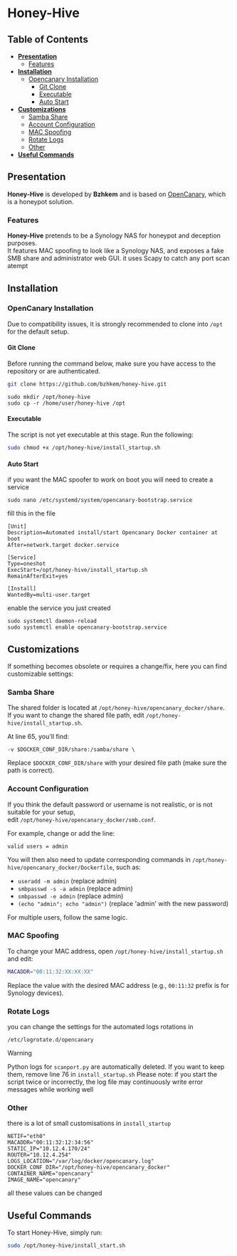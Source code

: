 # Honey-Hive

## Table of Contents
- **[Presentation](#presentation)**
  - [Features](#features)
- **[Installation](#installation)**
  - [Opencanary Installation](#opencanary-installation)
    - [Git Clone](#git-clone)
    - [Executable](#executable)
    - [Auto Start](#auto-start)
- **[Customizations](#customizations)**
  - [Samba Share](#samba-share)
  - [Account Configuration](#account-configuration)
  - [MAC Spoofing](#mac-spoofing)
  - [Rotate Logs](#rotate-logs)
  - [Other](#other)
- **[Useful Commands](#useful-commands)**

## Presentation

**Honey-Hive** is developed by **Bzhkem** and is based on [OpenCanary](https://github.com/thinkst/opencanary), which is a honeypot solution.

### Features

**Honey-Hive** pretends to be a Synology NAS for honeypot and deception purposes.  
It features MAC spoofing to look like a Synology NAS, and exposes a fake SMB share and administrator web GUI.
it uses Scapy to catch any port scan atempt

## Installation

### OpenCanary Installation

Due to compatibility issues, it is strongly recommended to clone into `/opt` for the default setup.

#### Git Clone

Before running the command below, make sure you have access to the repository or are authenticated.



```sh
git clone https://github.com/bzhkem/honey-hive.git
```
```
sudo mkdir /opt/honey-hive
sudo cp -r /home/user/honey-hive /opt
```

#### Executable

The script is not yet executable at this stage. Run the following:

```sh
sudo chmod +x /opt/honey-hive/install_startup.sh
```

#### Auto Start

if you want the MAC spoofer to work on boot you will need to create a service

```
sudo nano /etc/systemd/system/opencanary-bootstrap.service
```
fill this in the file
```
[Unit]
Description=Automated install/start Opencanary Docker container at boot
After=network.target docker.service

[Service]
Type=oneshot
ExecStart=/opt/honey-hive/install_startup.sh
RemainAfterExit=yes

[Install]
WantedBy=multi-user.target
```
enable the service you just created
```
sudo systemctl daemon-reload
sudo systemctl enable opencanary-bootstrap.service
```

## Customizations

If something becomes obsolete or requires a change/fix, here you can find customizable settings:

### Samba Share

The shared folder is located at `/opt/honey-hive/opencanary_docker/share`.  
If you want to change the shared file path, edit `/opt/honey-hive/install_startup.sh`.

At line 65, you'll find:

```
-v $DOCKER_CONF_DIR/share:/samba/share \
```

Replace `$DOCKER_CONF_DIR/share` with your desired file path (make sure the path is correct).

### Account Configuration

If you think the default password or username is not realistic, or is not suitable for your setup,  
edit `/opt/honey-hive/opencanary_docker/smb.conf`.

For example, change or add the line:

```
valid users = admin
```

You will then also need to update corresponding commands in `/opt/honey-hive/opencanary_docker/Dockerfile`, such as:

- `useradd -m admin` (replace admin)
- `smbpasswd -s -a admin` (replace admin)
- `smbpasswd -e admin` (replace admin)
- `(echo "admin"; echo "admin")` (replace 'admin' with the new password)

For multiple users, follow the same logic.

### MAC Spoofing

To change your MAC address, open `/opt/honey-hive/install_startup.sh` and edit:

```sh
MACADDR="00:11:32:XX:XX:XX"
```

Replace the value with the desired MAC address (e.g., `00:11:32` prefix is for Synology devices).

### Rotate Logs

you can change the settings for the automated logs rotations in 

```
/etc/logrotate.d/opencanary
```

> [!WARNING]
> Python logs for `scanport.py` are automatically deleted. If you want to keep them, remove line 76 in `install_startup.sh`
> Please note: if you start the script twice or incorrectly, the log file may continuously write error messages while working well
### Other

there is a lot of small customisations in `install_startup`
```
NETIF="eth0"
MACADDR="00:11:32:12:34:56"
STATIC_IP="10.12.4.170/24"
ROUTER="10.12.4.254"
LOGS_LOCATION="/var/log/docker/opencanary.log"
DOCKER_CONF_DIR="/opt/honey-hive/opencanary_docker"
CONTAINER_NAME="opencanary"
IMAGE_NAME="opencanary"
```
all these values can be changed


## Useful Commands

To start Honey-Hive, simply run:

```sh
sudo /opt/honey-hive/install_start.sh
```
